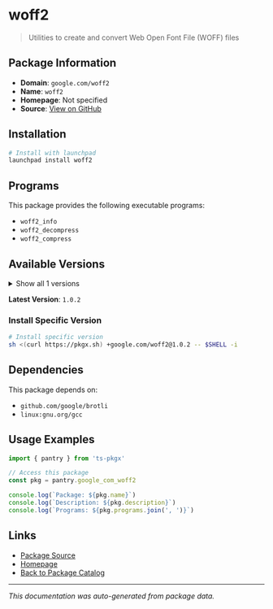 # woff2

> Utilities to create and convert Web Open Font File (WOFF) files

## Package Information

- **Domain**: `google.com/woff2`
- **Name**: `woff2`
- **Homepage**: Not specified
- **Source**: [View on GitHub](https://github.com/pkgxdev/pantry/tree/main/projects/google.com/woff2/package.yml)

## Installation

```bash
# Install with launchpad
launchpad install woff2
```

## Programs

This package provides the following executable programs:

- `woff2_info`
- `woff2_decompress`
- `woff2_compress`

## Available Versions

<details>
<summary>Show all 1 versions</summary>

- `1.0.2`

</details>

**Latest Version**: `1.0.2`

### Install Specific Version

```bash
# Install specific version
sh <(curl https://pkgx.sh) +google.com/woff2@1.0.2 -- $SHELL -i
```

## Dependencies

This package depends on:

- `github.com/google/brotli`
- `linux:gnu.org/gcc`

## Usage Examples

```typescript
import { pantry } from 'ts-pkgx'

// Access this package
const pkg = pantry.google_com_woff2

console.log(`Package: ${pkg.name}`)
console.log(`Description: ${pkg.description}`)
console.log(`Programs: ${pkg.programs.join(', ')}`)
```

## Links

- [Package Source](https://github.com/pkgxdev/pantry/tree/main/projects/google.com/woff2/package.yml)
- [Homepage](#)
- [Back to Package Catalog](../package-catalog.md)

---

*This documentation was auto-generated from package data.*
